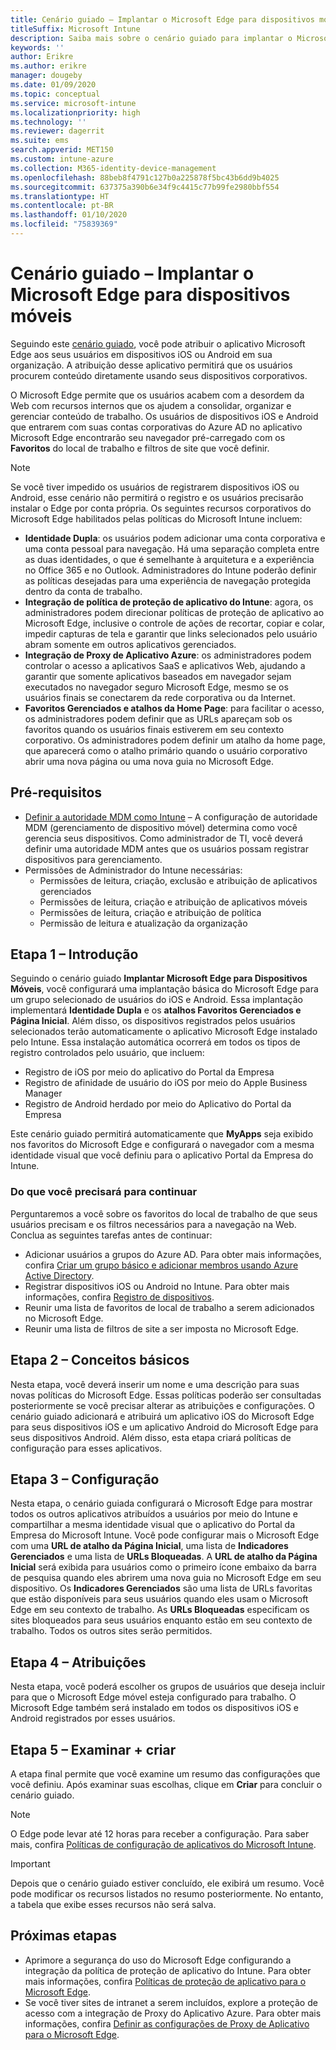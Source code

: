```yaml
---
title: Cenário guiado – Implantar o Microsoft Edge para dispositivos móveis
titleSuffix: Microsoft Intune
description: Saiba mais sobre o cenário guiado para implantar o Microsoft Edge para Dispositivos Móveis do portal de Gerenciamento de Dispositivo do Microsoft 365.
keywords: ''
author: Erikre
ms.author: erikre
manager: dougeby
ms.date: 01/09/2020
ms.topic: conceptual
ms.service: microsoft-intune
ms.localizationpriority: high
ms.technology: ''
ms.reviewer: dagerrit
ms.suite: ems
search.appverid: MET150
ms.custom: intune-azure
ms.collection: M365-identity-device-management
ms.openlocfilehash: 88beb8f4791c127b0a225878f5bc43b6dd9b4025
ms.sourcegitcommit: 637375a390b6e34f9c4415c77b99fe2980bbf554
ms.translationtype: HT
ms.contentlocale: pt-BR
ms.lasthandoff: 01/10/2020
ms.locfileid: "75839369"
---
```

# <a name="guided-scenario---deploy-microsoft-edge-for-mobile"></a>Cenário guiado – Implantar o Microsoft Edge para dispositivos móveis 

Seguindo este [cenário guiado](~/fundamentals/guided-scenarios-overview.md), você pode atribuir o aplicativo Microsoft Edge aos seus usuários em dispositivos iOS ou Android em sua organização. A atribuição desse aplicativo permitirá que os usuários procurem conteúdo diretamente usando seus dispositivos corporativos. 

O Microsoft Edge permite que os usuários acabem com a desordem da Web com recursos internos que os ajudem a consolidar, organizar e gerenciar conteúdo de trabalho. Os usuários de dispositivos iOS e Android que entrarem com suas contas corporativas do Azure AD no aplicativo Microsoft Edge encontrarão seu navegador pré-carregado com os **Favoritos** do local de trabalho e filtros de site que você definir.

> [!NOTE]
> Se você tiver impedido os usuários de registrarem dispositivos iOS ou Android, esse cenário não permitirá o registro e os usuários precisarão instalar o Edge por conta própria.
Os seguintes recursos corporativos do Microsoft Edge habilitados pelas políticas do Microsoft Intune incluem: 

- **Identidade Dupla**: os usuários podem adicionar uma conta corporativa e uma conta pessoal para navegação. Há uma separação completa entre as duas identidades, o que é semelhante à arquitetura e a experiência no Office 365 e no Outlook. Administradores do Intune poderão definir as políticas desejadas para uma experiência de navegação protegida dentro da conta de trabalho. 
- **Integração de política de proteção de aplicativo do Intune**: agora, os administradores podem direcionar políticas de proteção de aplicativo ao Microsoft Edge, inclusive o controle de ações de recortar, copiar e colar, impedir capturas de tela e garantir que links selecionados pelo usuário abram somente em outros aplicativos gerenciados.
- **Integração de Proxy de Aplicativo Azure**: os administradores podem controlar o acesso a aplicativos SaaS e aplicativos Web, ajudando a garantir que somente aplicativos baseados em navegador sejam executados no navegador seguro Microsoft Edge, mesmo se os usuários finais se conectarem da rede corporativa ou da Internet. 
- **Favoritos Gerenciados e atalhos da Home Page**: para facilitar o acesso, os administradores podem definir que as URLs apareçam sob os favoritos quando os usuários finais estiverem em seu contexto corporativo. Os administradores podem definir um atalho da home page, que aparecerá como o atalho primário quando o usuário corporativo abrir uma nova página ou uma nova guia no Microsoft Edge.

## <a name="prerequisites"></a>Pré-requisitos

- [Definir a autoridade MDM como Intune](mdm-authority-set.md#set-mdm-authority-to-intune) – A configuração de autoridade MDM (gerenciamento de dispositivo móvel) determina como você gerencia seus dispositivos. Como administrador de TI, você deverá definir uma autoridade MDM antes que os usuários possam registrar dispositivos para gerenciamento.
- Permissões de Administrador do Intune necessárias:
    - Permissões de leitura, criação, exclusão e atribuição de aplicativos gerenciados
    - Permissões de leitura, criação e atribuição de aplicativos móveis
    - Permissões de leitura, criação e atribuição de política
    - Permissão de leitura e atualização da organização

## <a name="step-1---introduction"></a>Etapa 1 – Introdução

Seguindo o cenário guiado **Implantar Microsoft Edge para Dispositivos Móveis**, você configurará uma implantação básica do Microsoft Edge para um grupo selecionado de usuários do iOS e Android. Essa implantação implementará **Identidade Dupla** e os **atalhos Favoritos Gerenciados e Página Inicial**. Além disso, os dispositivos registrados pelos usuários selecionados terão automaticamente o aplicativo Microsoft Edge instalado pelo Intune. Essa instalação automática ocorrerá em todos os tipos de registro controlados pelo usuário, que incluem: 
- Registro de iOS por meio do aplicativo do Portal da Empresa 
- Registro de afinidade de usuário do iOS por meio do Apple Business Manager 
- Registro de Android herdado por meio do Aplicativo do Portal da Empresa 

Este cenário guiado permitirá automaticamente que **MyApps** seja exibido nos favoritos do Microsoft Edge e configurará o navegador com a mesma identidade visual que você definiu para o aplicativo Portal da Empresa do Intune. 

### <a name="what-you-will-need-to-continue"></a>Do que você precisará para continuar
Perguntaremos a você sobre os favoritos do local de trabalho de que seus usuários precisam e os filtros necessários para a navegação na Web. Conclua as seguintes tarefas antes de continuar:

- Adicionar usuários a grupos do Azure AD. Para obter mais informações, confira [Criar um grupo básico e adicionar membros usando Azure Active Directory](https://go.microsoft.com/fwlink/?linkid=2102458).
- Registrar dispositivos iOS ou Android no Intune. Para obter mais informações, confira [Registro de dispositivos](https://go.microsoft.com/fwlink/?linkid=2102547).
- Reunir uma lista de favoritos de local de trabalho a serem adicionados no Microsoft Edge.
- Reunir uma lista de filtros de site a ser imposta no Microsoft Edge.

## <a name="step-2---basics"></a>Etapa 2 – Conceitos básicos

Nesta etapa, você deverá inserir um nome e uma descrição para suas novas políticas do Microsoft Edge. Essas políticas poderão ser consultadas posteriormente se você precisar alterar as atribuições e configurações. O cenário guiado adicionará e atribuirá um aplicativo iOS do Microsoft Edge para seus dispositivos iOS e um aplicativo Android do Microsoft Edge para seus dispositivos Android. Além disso, esta etapa criará políticas de configuração para esses aplicativos.

## <a name="step-3---configuration"></a>Etapa 3 – Configuração

Nesta etapa, o cenário guiada configurará o Microsoft Edge para mostrar todos os outros aplicativos atribuídos a usuários por meio do Intune e compartilhar a mesma identidade visual que o aplicativo do Portal da Empresa do Microsoft Intune. Você pode configurar mais o Microsoft Edge com uma **URL de atalho da Página Inicial**, uma lista de **Indicadores Gerenciados** e uma lista de **URLs Bloqueadas**. A **URL de atalho da Página Inicial** será exibida para usuários como o primeiro ícone embaixo da barra de pesquisa quando eles abrirem uma nova guia no Microsoft Edge em seu dispositivo. Os **Indicadores Gerenciados** são uma lista de URLs favoritas que estão disponíveis para seus usuários quando eles usam o Microsoft Edge em seu contexto de trabalho. As **URLs Bloqueadas** especificam os sites bloqueados para seus usuários enquanto estão em seu contexto de trabalho. Todos os outros sites serão permitidos. 

## <a name="step-4---assignments"></a>Etapa 4 – Atribuições

Nesta etapa, você poderá escolher os grupos de usuários que deseja incluir para que o Microsoft Edge móvel esteja configurado para trabalho. O Microsoft Edge também será instalado em todos os dispositivos iOS e Android registrados por esses usuários.

## <a name="step-5---review--create"></a>Etapa 5 – Examinar + criar

A etapa final permite que você examine um resumo das configurações que você definiu. Após examinar suas escolhas, clique em **Criar** para concluir o cenário guiado. 

> [!NOTE]
> O Edge pode levar até 12 horas para receber a configuração. Para saber mais, confira [Políticas de configuração de aplicativos do Microsoft Intune](~/apps/app-configuration-policies-overview.md).

> [!IMPORTANT]
> Depois que o cenário guiado estiver concluído, ele exibirá um resumo. Você pode modificar os recursos listados no resumo posteriormente. No entanto, a tabela que exibe esses recursos não será salva.

## <a name="next-steps"></a>Próximas etapas

- Aprimore a segurança do uso do Microsoft Edge configurando a integração da política de proteção de aplicativo do Intune. Para obter mais informações, confira [Políticas de proteção de aplicativo para o Microsoft Edge](~/apps/manage-microsoft-edge.md#application-protection-policies-for-microsoft-edge).
- Se você tiver sites de intranet a serem incluídos, explore a proteção de acesso com a integração de Proxy do Aplicativo Azure. Para obter mais informações, confira [Definir as configurações de Proxy de Aplicativo para o Microsoft Edge](~/apps/manage-microsoft-edge.md#configure-application-proxy-settings-for-microsoft-edge).

